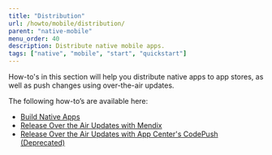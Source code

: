 ```yaml
---
title: "Distribution"
url: /howto/mobile/distribution/
parent: "native-mobile"
menu_order: 40
description: Distribute native mobile apps.
tags: ["native", "mobile", "start", "quickstart"]
---
```


How-to's in this section will help you distribute native apps to app stores, as well as push changes using over-the-air updates.

The following how-to’s are available here:

* [Build Native Apps](/howto/mobile/build-native-apps/)
* [Release Over the Air Updates with Mendix](/howto/mobile/how-to-ota/)
* [Release Over the Air Updates with App Center's CodePush (Deprecated)](/howto/mobile/how-to-ota-appcenter/)